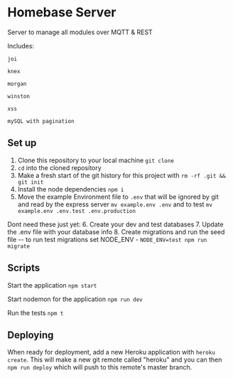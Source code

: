 # Homebase Server
Server to manage all modules over MQTT & REST

Includes:
    
    joi
    
    knex
    
    morgan
    
    winston
    
    xss
    
    mySQL with pagination


## Set up

1. Clone this repository to your local machine `git clone `
2. `cd` into the cloned repository
3. Make a fresh start of the git history for this project with `rm -rf .git && git init`
4. Install the node dependencies `npm i`
5. Move the example Environment file to `.env` that will be ignored by git and read by the express server `mv example.env .env` and to test `mv example.env .env.test .env.production`

Dont need these just yet:
6. Create your dev and test databases 
7. Update the .env file with your database info
8. Create migrations and run the seed file -- to run test migrations set NODE_ENV - `NODE_ENV=test npm run migrate`

## Scripts

Start the application `npm start`

Start nodemon for the application `npm run dev`

Run the tests `npm t`

## Deploying

When ready for deployment, add a new Heroku application with `heroku create`. This will make a new git remote called "heroku" and you can then `npm run deploy` which will push to this remote's master branch.
